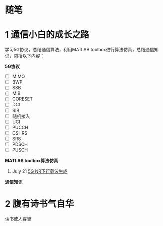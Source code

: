 # 随笔

# 1 通信小白的成长之路

学习5G协议，总结通信算法，利用MATLAB toolbox进行算法仿真，总结通信知识，包括以下内容：

**5G协议**
  - [ ] MIMO
  - [ ] BWP
  - [ ] SSB
  - [ ] MIB
  - [ ] CORESET
  - [ ] DCI
  - [ ] SIB
  - [ ] 随机接入
  - [ ] UCI
  - [ ] PUCCH
  - [ ] CSI-RS
  - [ ] SRS
  - [ ] PDSCH
  - [ ] PUSCH

**MATLAB toolbox算法仿真**
1. July 21 [5G NR下行载波生成](/[2019-07-21]5GNR下行载波生成.html) 
   

**通信知识**

# 2 腹有诗书气自华
读书使人睿智





